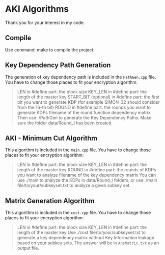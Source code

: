 AKI Algorithms
==============

Thank you for your interest in my code.

Compile
-------------
Use command:
    make
to compile the project.

Key Dependency Path Generation
-------------
The generation of key dependency path is included in the ``PathGen.cpp`` file.
You have to change those places to fit your encryption algorithm:
> LEN in #define part: the block size
> KEY\_LEN in #define part: the length of the master key
> START\_BIT (optional) in #define part: the first bit you want to generate KDP (for example SIMON-32 should consider from the 16-th bit)
> ROUND in #define part: the rounds you want to generate KDPs
> filename of the round function dependency matrix
Then use
    ./PathGen
to generate the Key Dependency Paths. Make sure the folder data/Round\_i has been created.

AKI - Minimum Cut Algorithm
---------------
This algorithm is included in the ``main.cpp`` file.
You have to change those places to fit your encryption algorithm:
> LEN in #define part: the block size
> KEY\_LEN in #define part: the length of the master key
> ROUND in #define part: the rounds of KDPs you want to analyze
> filename of the key dependency matrix
You can use
    ./main
to analyze the KDPs in data/Round\_i folders, or use
    ./main file/to/your/subkeyset.txt
to analyze a given subkey set.

Matrix Generation Algorithm
---------------------
This algorithm is included in the ``cost.cpp`` file.
You have to change those places to fit your encryption algorithm:
> LEN in #define part: the block size
> KEY\_LEN in #define part: the length of the master key
Use
    ./cost file/to/your/subkeyset.txt
to generate a key dependency matrix without Key Information leakage based on your subkey sets.
The answer will be in ``AnsMatrix.txt`` as an output file.
